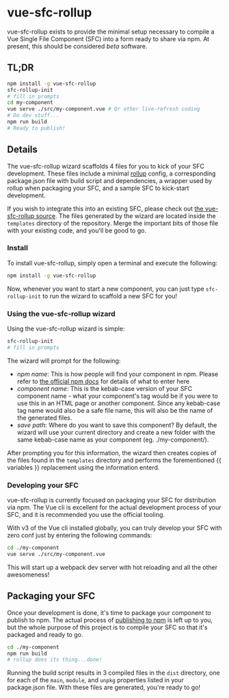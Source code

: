 # vue-sfc-rollup

vue-sfc-rollup exists to provide the minimal setup necessary to compile a Vue Single File Component (SFC) into a form ready to share via npm. At present, this should be considered *beta* software.

## TL;DR
```bash
npm install -g vue-sfc-rollup
sfc-rollup-init
# fill in prompts
cd my-component
vue serve ./src/my-component.vue # Or other live-refresh coding
# Do dev stuff...
npm run build
# Ready to publish!
```


## Details

The vue-sfc-rollup wizard scaffolds 4 files for you to kick of your SFC development. These files include a minimal [rollup](https://rollupjs.org) config, a corresponding package.json file with build script and dependencies, a wrapper used by rollup when packaging your SFC, and a sample SFC to kick-start development.

If you wish to integrate this into an existing SFC, please check out [the vue-sfc-rollup source](https://github.com/mgdodge/vue-sfc-rollup). The files generated by the wizard are located inside the `templates` directory of the repository. Merge the important bits of those file with your existing code, and you'll be good to go.

### Install

To install vue-sfc-rollup, simply open a terminal and execute the following:

```bash
npm install -g vue-sfc-rollup
```

Now, whenever you want to start a new component, you can just type `sfc-rollup-init` to run the wizard to scaffold a new SFC for you!

### Using the vue-sfc-rollup wizard

Using the vue-sfc-rollup wizard is simple:
```bash
sfc-rollup-init
# fill in prompts
```
The wizard will prompt for the following:

  - *npm name*: This is how people will find your component in npm. Please refer to [the official npm docs](https://docs.npmjs.com/files/package.json#name) for details of what to enter here
  - *component name*: This is the kebab-case version of your SFC component name - what your component's tag would be if you were to use this in an HTML page or another component. Since any kebab-case tag name would also be a safe file name, this will also be the name of the generated files.
  - *save path*: Where do you want to save this component? By default, the wizard will use your current directory and create a new folder with the same kebab-case name as your component (eg. ./my-component/).

After prompting you for this information, the wizard then creates copies of the files found in the `templates` directory and performs the forementioned {{ variables }} replacement using the information enterd.

### Developing your SFC

vue-sfc-rollup is currently focused on packaging your SFC for distribution via npm. The Vue cli is excellent for the actual development process of your SFC, and it is recommended you use the official tooling.

With v3 of the Vue cli installed globally, you can truly develop your SFC with zero conf just by entering the following commands:

```bash
cd ./my-component
vue serve ./src/my-component.vue
```

This will start up a webpack dev server with hot reloading and all the other awesomeness!

## Packaging your SFC

Once your development is done, it's time to package your component to publish to npm. The actual process of [publishing to npm](https://docs.npmjs.com/getting-started/publishing-npm-packages) is left up to you, but the whole purpose of this project is to compile your SFC so that it's packaged and ready to go.

```bash
cd ./my-component
npm run build
# rollup does its thing...done!
```

Running the build script results in 3 compiled files in the `dist` directory, one for each of the `main`, `module`, and `unpkg` properties listed in your package.json file. With these files are generated, you're ready to go!